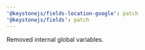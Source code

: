 ```yaml
---
'@keystonejs/fields-location-google': patch
'@keystonejs/fields': patch
---
```


Removed internal global variables.

